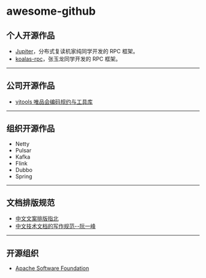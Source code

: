 # awesome-github

## 个人开源作品
* [Jupiter](https://github.com/fengjiachun/Jupiter)，分布式复读机家纯同学开发的 RPC 框架。
* [koalas-rpc](https://gitee.com/a1234567891/koalas-rpc)，张玉龙同学开发的 RPC 框架。


---


## 公司开源作品
* [vjtools 唯品会编码规约与工具库](https://github.com/vipshop/vjtools)


---


## 组织开源作品
* Netty
* Pulsar
* Kafka
* Flink
* Dubbo
* Spring


---


## 文档排版规范
* [中文文案排版指北](https://github.com/sparanoid/chinese-copywriting-guidelines)
* [中文技术文档的写作规范--阮一峰](https://github.com/ruanyf/document-style-guide)


---


## 开源组织
* [Apache Software Foundation](https://github.com/apache)